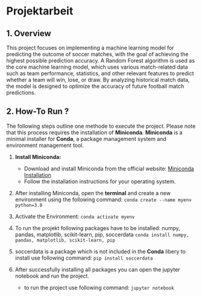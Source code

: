 # Projektarbeit
## 1. Overview
This project focuses on implementing a machine learning model for predicting the outcome of soccer matches, with the goal of achieving the highest possible prediction accuracy. A Random Forest algorithm is used as the core machine learning model, which uses various match-related data such as team performance, statistics, and other relevant features to predict whether a team will win, lose, or draw. By analyzing historical match data, the model is designed to optimize the accuracy of future football match predictions.

## 2. How-To Run ?

The following steps outline one methode to execute the project. Please note that this process requires the installation of **Miniconda**. **Miniconda** is a minimal installer for **Conda**, a package management system and environment management tool.

1. **Install Miniconda:**
   - Download and install Miniconda from the official website: [Miniconda Installation](https://docs.conda.io/en/latest/miniconda.html)
   - Follow the installation instructions for your operating system.

2. After installing Miniconda, open the **terminal** and create a new environment using the following command:
   ```conda create --name myenv python=3.8```

3. Activate the Environment:
   ```conda activate myenv```
4. To run the projekt following packages have to be installed: numpy, pandas, matplotlib, scikit-learn, pip, soccerdata
    ```conda install numpy, pandas, matplotlib, scikit-learn, pip```
5. soccerdata is a package which is not included in the **Conda** libery to install use following command:
   ```pip install soccerdata```
6. After successfully installing all packages you can open the jupyter notebook and run the project.
   - to run the project use following command:
   ```jupyter notebook```
      


